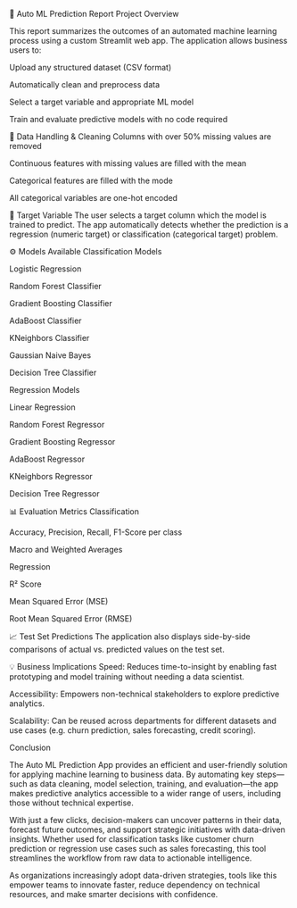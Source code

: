📄 Auto ML Prediction Report
Project Overview

This report summarizes the outcomes of an automated machine learning process using a custom Streamlit web app. The application allows business users to:

Upload any structured dataset (CSV format)

Automatically clean and preprocess data

Select a target variable and appropriate ML model

Train and evaluate predictive models with no code required

🧼 Data Handling & Cleaning
Columns with over 50% missing values are removed

Continuous features with missing values are filled with the mean

Categorical features are filled with the mode

All categorical variables are one-hot encoded

🎯 Target Variable
The user selects a target column which the model is trained to predict. The app automatically detects whether the prediction is a regression (numeric target) or classification (categorical target) problem.

⚙️ Models Available
Classification Models

Logistic Regression

Random Forest Classifier

Gradient Boosting Classifier

AdaBoost Classifier

KNeighbors Classifier

Gaussian Naive Bayes

Decision Tree Classifier

Regression Models

Linear Regression

Random Forest Regressor

Gradient Boosting Regressor

AdaBoost Regressor

KNeighbors Regressor

Decision Tree Regressor

📊 Evaluation Metrics
Classification

Accuracy, Precision, Recall, F1-Score per class

Macro and Weighted Averages

Regression

R² Score

Mean Squared Error (MSE)

Root Mean Squared Error (RMSE)

📈 Test Set Predictions
The application also displays side-by-side comparisons of actual vs. predicted values on the test set.

💡 Business Implications
Speed: Reduces time-to-insight by enabling fast prototyping and model training without needing a data scientist.

Accessibility: Empowers non-technical stakeholders to explore predictive analytics.

Scalability: Can be reused across departments for different datasets and use cases (e.g. churn prediction, sales forecasting, credit scoring).

Conclusion

The Auto ML Prediction App provides an efficient and user-friendly solution for applying machine learning to business data. By automating key steps—such as data cleaning, model selection, training, and evaluation—the app makes predictive analytics accessible to a wider range of users, including those without technical expertise.

With just a few clicks, decision-makers can uncover patterns in their data, forecast future outcomes, and support strategic initiatives with data-driven insights. Whether used for classification tasks like customer churn prediction or regression use cases such as sales forecasting, this tool streamlines the workflow from raw data to actionable intelligence.

As organizations increasingly adopt data-driven strategies, tools like this empower teams to innovate faster, reduce dependency on technical resources, and make smarter decisions with confidence.
